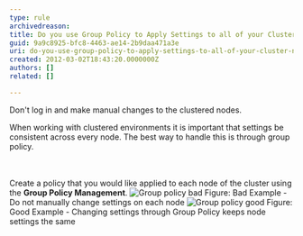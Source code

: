 ```yaml
---
type: rule
archivedreason: 
title: Do you use Group Policy to Apply Settings to all of your Cluster Nodes?
guid: 9a9c8925-bfc8-4463-ae14-2b9daa471a3e
uri: do-you-use-group-policy-to-apply-settings-to-all-of-your-cluster-nodes
created: 2012-03-02T18:43:20.0000000Z
authors: []
related: []

---
```



<p>Don't log in and make manual changes to the clustered nodes.</p>
<p>When working with clustered environments it is important that settings be consistent across every node. The best way to handle this is through group policy.
</p>
<br><excerpt class='endintro'></excerpt><br>
Create a policy that you would like applied to each node of the cluster using the <strong>Group Policy Management</strong>.
<img class="ms-rteCustom-ImageArea" alt="Group policy bad" src="/ITAndNetworking/Rules-to-Better-Hyper-V-Clustering/PublishingImages/group-policy-bad.jpg" />
<span class="ms-rteCustom-FigureBad">Figure&#58; Bad Example - Do not manually change settings on each node</span>

<img class="ms-rteCustom-ImageArea" alt="Group policy good" src="/ITAndNetworking/Rules-to-Better-Hyper-V-Clustering/PublishingImages/group-policy-good.jpg" />
<span class="ms-rteCustom-FigureGood">Figure&#58; Good Example - Changing settings through Group Policy keeps node settings the same</span>


